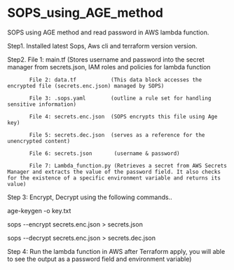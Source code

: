 # SOPS_using_AGE_method

SOPS using AGE method and read password in AWS lambda function.

Step1.  Installed latest Sops, Aws cli and terraform version version.

Step2. File 1: main.tf               (Stores username and password into the secret manager from secrets.json, IAM roles and policies for lambda function

           File 2: data.tf           (This data block accesses the encrypted file (secrets.enc.json) managed by SOPS)

           File 3: .sops.yaml        (outline a rule set for handling sensitive information)

           File 4: secrets.enc.json  (SOPS encrypts this file using Age key)

           File 5: secrets.dec.json  (serves as a reference for the unencrypted content)

           File 6: secrets.json       (username & password)

           File 7: Lambda_function.py (Retrieves a secret from AWS Secrets Manager and extracts the value of the password field. It also checks for the existence of a specific environment variable and returns its value)



Step 3: Encrypt, Decrypt using the following commands..

age-keygen -o key.txt

sops --encrypt secrets.enc.json > secrets.json

sops --decrypt secrets.enc.json > secrets.dec.json



Step 4: Run the lambda function in AWS after Terraform apply, you will able to see the output as a password field and environment variable)

